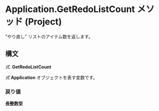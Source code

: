 
# Application.GetRedoListCount メソッド (Project)

"やり直し" リストのアイテム数を返します。


## 構文

 _式_. **GetRedoListCount**

 _式_ **Application** オブジェクトを表す変数です。


### 戻り値

 **長整数型**

